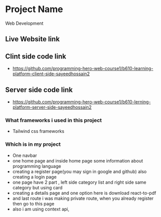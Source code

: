# Project Name

Web Development

## Live Website link

## Clint side code link

- https://github.com/programming-hero-web-course1/b610-learning-platform-client-side-sayeedhossain2

## Server side code link

- https://github.com/programming-hero-web-course1/b610-lerning-platform-server-side-sayeedhossain2

### What frameworks i used in this project

- Tailwind css frameworks

### Which is in my project

- One navbar
- one home page and inside home page some information about programming language
- creating a register page(you may sign in google and github) also creating a login page
- one page have 2 part , left side category list and right side same category but using card
- creating a details page and one option here is download react-to-pdf
- and last route i was making private route, when you already register then go to this page
- also i am using context api,
